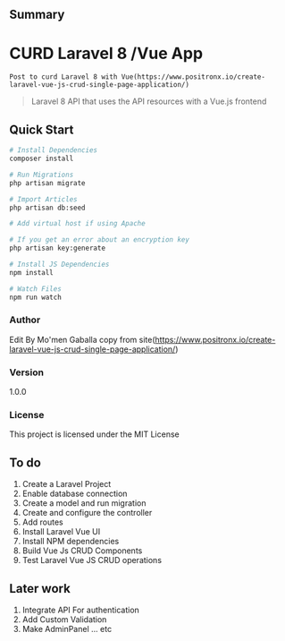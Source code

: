 ## Summary

# CURD Laravel 8 /Vue App
    Post to curd Laravel 8 with Vue(https://www.positronx.io/create-laravel-vue-js-crud-single-page-application/)

> Laravel 8 API that uses the API resources with a Vue.js frontend

## Quick Start

``` bash
# Install Dependencies
composer install

# Run Migrations
php artisan migrate

# Import Articles
php artisan db:seed

# Add virtual host if using Apache

# If you get an error about an encryption key
php artisan key:generate

# Install JS Dependencies
npm install

# Watch Files
npm run watch
```


### Author
Edit By Mo'men Gaballa
    copy from site(https://www.positronx.io/create-laravel-vue-js-crud-single-page-application/)

### Version

1.0.0

### License

This project is licensed under the MIT License


## To do
1. Create a Laravel Project
2. Enable database connection
3. Create a model and run migration
4. Create and configure the controller
5. Add routes
6. Install Laravel Vue UI
7. Install NPM dependencies
8. Build Vue Js CRUD Components
9. Test Laravel Vue JS CRUD operations





## Later work
1. Integrate API For authentication
2. Add Custom Validation
3. Make AdminPanel ... etc
